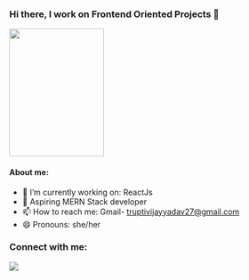 ### Hi there, I work on Frontend Oriented Projects 👋
<img src="https://media.giphy.com/media/du3J3cXyzhj75IOgvA/giphy.gif" height="230" width="58%">

#### About me:

- 🔭 I’m currently working on: ReactJs
- 🌱 Aspiring MERN Stack developer
- 📫 How to reach me: Gmail- truptivijayyadav27@gmail.com
- 😄 Pronouns: she/her

<h3 align="left">Connect with me:</h3>
<p align="left">
<a href="https://www.linkedin.com/in/trupti-yadav/" target="_blank"><img src="https://img.icons8.com/color/48/000000/linkedin.png" /></a>
</p>
